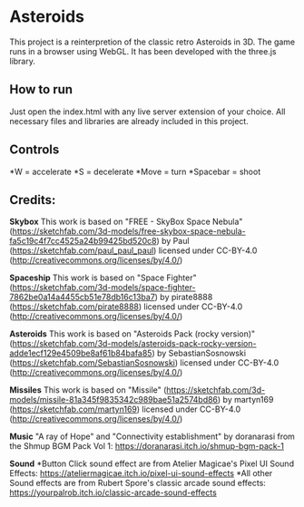 # Asteroids
This project is a reinterpretion of the classic retro Asteroids in 3D. The game runs in a browser using WebGL. It has been developed with the three.js library.


## How to run
Just open the index.html with any live server extension of your choice. All necessary files and libraries are already included in this project.


## Controls
  *W = accelerate
  *S = decelerate
  *Move = turn
  *Spacebar = shoot


## Credits:

__Skybox__
This work is based on "FREE - SkyBox Space Nebula" (https://sketchfab.com/3d-models/free-skybox-space-nebula-fa5c19c4f7cc4525a24b99425bd520c8) by Paul (https://sketchfab.com/paul_paul_paul) licensed under CC-BY-4.0 (http://creativecommons.org/licenses/by/4.0/)


__Spaceship__
This work is based on "Space Fighter" (https://sketchfab.com/3d-models/space-fighter-7862be0a14a4455cb51e78db16c13ba7) by pirate8888 (https://sketchfab.com/pirate8888) licensed under CC-BY-4.0 (http://creativecommons.org/licenses/by/4.0/)


__Asteroids__
This work is based on "Asteroids Pack (rocky version)" (https://sketchfab.com/3d-models/asteroids-pack-rocky-version-adde1ecf129e4509be8af61b84bafa85) by SebastianSosnowski (https://sketchfab.com/SebastianSosnowski) licensed under CC-BY-4.0 (http://creativecommons.org/licenses/by/4.0/)


__Missiles__
This work is based on "Missile" (https://sketchfab.com/3d-models/missile-81a345f9835342c989bae51a2574bd86) by martyn169 (https://sketchfab.com/martyn169) licensed under CC-BY-4.0 (http://creativecommons.org/licenses/by/4.0/)


__Music__
"A ray of Hope" and "Connectivity establishment" by doranarasi from the Shmup BGM Pack Vol 1: https://doranarasi.itch.io/shmup-bgm-pack-1


__Sound__
  *Button Click sound effect are from Atelier Magicae's Pixel UI Sound Effects: https://ateliermagicae.itch.io/pixel-ui-sound-effects
  *All other Sound effects are from Rubert Spore's classic arcade sound effects: https://yourpalrob.itch.io/classic-arcade-sound-effects